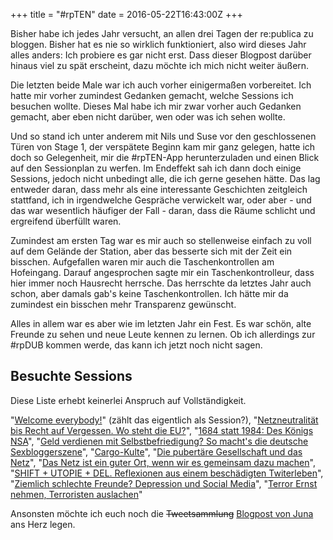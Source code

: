 +++
title = "#rpTEN"
date = 2016-05-22T16:43:00Z
+++

Bisher habe ich jedes Jahr versucht, an allen drei Tagen der re:publica zu bloggen. Bisher hat es nie so wirklich funktioniert, also wird dieses Jahr alles anders: Ich probiere es gar nicht erst. Dass dieser Blogpost darüber hinaus viel zu spät erscheint, dazu möchte ich mich nicht weiter äußern.

Die letzten beide Male war ich auch vorher einigermaßen vorbereitet. Ich hatte mir vorher zumindest Gedanken gemacht, welche Sessions ich besuchen wollte. Dieses Mal habe ich mir zwar vorher auch Gedanken gemacht, aber eben nicht darüber, wen oder was ich sehen wollte.

Und so stand ich unter anderem mit Nils und Suse vor den geschlossenen Türen von Stage 1, der verspätete Beginn kam mir ganz gelegen, hatte ich doch so Gelegenheit, mir die #rpTEN-App herunterzuladen und einen Blick auf den Sessionplan zu werfen. Im Endeffekt sah ich dann doch einige Sessions, jedoch nicht unbedingt alle, die ich gerne gesehen hätte. Das lag entweder daran, dass mehr als eine interessante Geschichten zeitgleich stattfand, ich in irgendwelche Gespräche verwickelt war, oder aber - und das war wesentlich häufiger der Fall - daran, dass die Räume schlicht und ergreifend überfüllt waren.

Zumindest am ersten Tag war es mir auch so stellenweise einfach zu voll auf dem Gelände der Station, aber das besserte sich mit der Zeit ein bisschen. Aufgefallen waren mir auch die Taschenkontrollen am Hofeingang. Darauf angesprochen sagte mir ein Taschenkontrolleur, dass hier immer noch Hausrecht herrsche. Das herrschte da letztes Jahr auch schon, aber damals gab's keine Taschenkontrollen. Ich hätte mir da zumindest ein bisschen mehr Transparenz gewünscht.

Alles in allem war es aber wie im letzten Jahr ein Fest. Es war schön, alte Freunde zu sehen und neue Leute kennen zu lernen. Ob ich allerdings zur #rpDUB kommen werde, das kann ich jetzt noch nicht sagen.

## Besuchte Sessions

Diese Liste erhebt keinerlei Anspruch auf Vollständigkeit.

"[Welcome everybody!](https://re-publica.de/16/session/welcome-everybody)" (zählt das eigentlich als Session?), "[Netzneutralität bis Recht auf Vergessen. Wo steht die EU?](https://re-publica.de/16/session/netzneutralitat-bis-recht-auf-vergessen-wo-steht-eu)", "[1684 statt 1984: Des Königs NSA](https://re-publica.de/16/session/1684-statt-1984-des-konigs-nsa)", "[Geld verdienen mit Selbstbefriedigung? So macht's die deutsche Sexbloggerszene](https://re-publica.de/16/session/geld-verdienen-selbstbefriedigung-so-machts-deutsche-sexbloggerszene)", "[Cargo-Kulte](https://re-publica.de/16/session/cargo-kulte)", "[Die pubertäre Gesellschaft und das Netz](https://re-publica.de/16/session/pubertare-gesellschaft-und-netz)", "[Das Netz ist ein guter Ort, wenn wir es gemeinsam dazu machen](https://re-publica.de/16/session/netz-guter-ort-wenn-wir-es-gemeinsam-dazu-machen)", "[SHIFT + UTOPIE + DEL. Reflexionen aus einem beschädigten Twiterleben](https://re-publica.de/16/session/shift-utopie-del-reflexionen-einem-beschadigten-twitterleben)", "[Ziemlich schlechte Freunde? Depression und Social Media](https://re-publica.de/16/session/ziemlich-schlechte-freunde-depression-und-social-media)", "[Terror Ernst nehmen, Terroristen auslachen](https://re-publica.de/16/session/terror-ernst-nehmen-terroristen-auslachen)"

Ansonsten möchte ich euch noch die <strike>Tweetsammlung</strike> [Blogpost von Juna](http://www.junaimnetz.de/meine-republica) ans Herz legen.